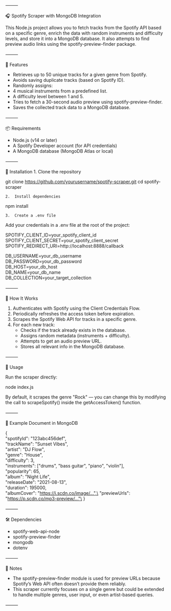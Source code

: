  ⸻

🎧 Spotify Scraper with MongoDB Integration

This Node.js project allows you to fetch tracks from the Spotify API based on a specific genre, enrich the data with random instruments and difficulty levels, and store it into a MongoDB database. It also attempts to find preview audio links using the spotify-preview-finder package.

⸻

🚀 Features
- 	Retrieves up to 50 unique tracks for a given genre from Spotify.
- 	Avoids saving duplicate tracks (based on Spotify ID).
-	Randomly assigns:
-	4 musical instruments from a predefined list.
-	A difficulty level between 1 and 5.
-	Tries to fetch a 30-second audio preview using spotify-preview-finder.
-	Saves the collected track data to a MongoDB database.

⸻

📦 Requirements
-	Node.js (v14 or later)
-	A Spotify Developer account (for API credentials)
-	A MongoDB database (MongoDB Atlas or local)

⸻

🔧 Installation
	1.	Clone the repository

git clone https://github.com/yourusername/spotify-scraper.git
cd spotify-scraper


	2.	Install dependencies

npm install


	3.	Create a .env file
Add your credentials in a .env file at the root of the project:

SPOTIFY_CLIENT_ID=your_spotify_client_id\
SPOTIFY_CLIENT_SECRET=your_spotify_client_secret\
SPOTIFY_REDIRECT_URI=http://localhost:8888/callback

DB_USERNAME=your_db_username\
DB_PASSWORD=your_db_password\
DB_HOST=your_db_host\
DB_NAME=your_db_name\
DB_COLLECTION=your_target_collection



⸻

🧠 How It Works
1.	Authenticates with Spotify using the Client Credentials Flow.
2.	Periodically refreshes the access token before expiration.
3.	Scrapes the Spotify Web API for tracks in a specific genre.
4.	For each new track:
    - 	Checks if the track already exists in the database.
	-	Assigns random metadata (instruments + difficulty).
	-	Attempts to get an audio preview URL.
	-	Stores all relevant info in the MongoDB database.

⸻

🧪 Usage

Run the scraper directly:

node index.js

By default, it scrapes the genre "Rock" — you can change this by modifying the call to scrapeSpotify() inside the getAccessToken() function.

⸻

📁 Example Document in MongoDB

{\
  "spotifyId": "123abc456def",\
  "trackName": "Sunset Vibes",\
  "artist": "DJ Flow",\
  "genre": "House",\
  "difficulty": 3,\
  "instruments": ["drums", "bass guitar", "piano", "violin"],\
  "popularity": 65,\
  "album": "Night Life",\
  "releaseDate": "2021-08-13",\
  "duration": 195000,\
  "albumCover": "https://i.scdn.co/image/...",\
  "previewUrls": "https://p.scdn.co/mp3-preview/..."\
}



⸻

🛠 Dependencies
-	spotify-web-api-node
-	spotify-preview-finder
-	mongodb
-	dotenv

⸻

📌 Notes
-	The spotify-preview-finder module is used for preview URLs because Spotify’s Web API often doesn’t provide them reliably.
-	This scraper currently focuses on a single genre but could be extended to handle multiple genres, user input, or even artist-based queries.

⸻